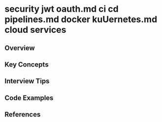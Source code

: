 # security jwt oauth.md ci cd pipelines.md docker kuUernetes.md cloud services

## Overview

## Key Concepts

## Interview Tips

## Code Examples

## References

